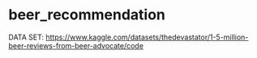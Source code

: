 # beer_recommendation
DATA SET:
https://www.kaggle.com/datasets/thedevastator/1-5-million-beer-reviews-from-beer-advocate/code
